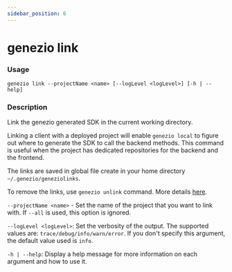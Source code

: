 ```yaml
---
sidebar_position: 6
---
```


# genezio link

### Usage

`genezio link --projectName <name> [--logLevel <logLevel>] [-h | --help]`

### Description

Link the genezio generated SDK in the current working directory.

Linking a client with a deployed project will enable `genezio local` to figure out where to generate the SDK to call the backend methods. This command is useful when the project has dedicated repositories for the backend and the frontend.

The links are saved in global file create in your home directory `~/.genezio/geneziolinks`.

To remove the links, use `genezio unlink` command. More details [here](genezio-unlink).

`--projectName <name>` - Set the name of the project that you want to link with. If `--all` is used, this option is ignored.

`--logLevel <logLevel>`: Set the verbosity of the output. The supported values are: `trace/debug/info/warn/error`. If you don't specify this argument, the default value used is `info`.

`-h | --help`: Display a help message for more information on each argument and how to use it.
